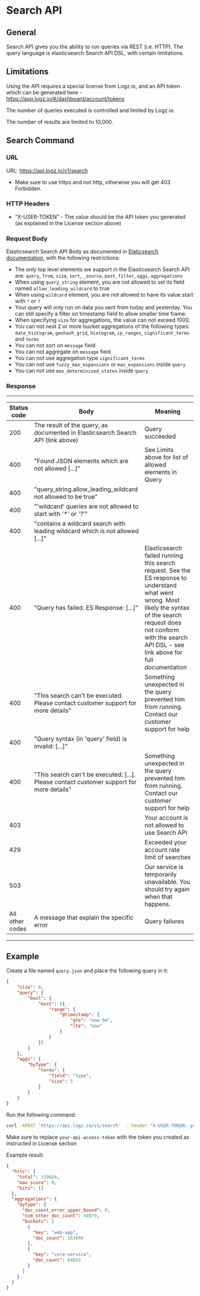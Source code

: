 # Search API

## General
Search API gives you the ability to run queries via REST (i.e. HTTP). The query language is elasticsearch Search API DSL, with certain limitations. 

## Limitations
Using the API requires a special license from Logz.io, and an API token which can be generated here - https://app.logz.io/#/dashboard/account/tokens 

The number of queries executed is controlled and limited by Logz.io.

The number of results are limited to 10,000.

## Search Command

### URL
URL: https://api.logz.io/v1/search﻿
* Make sure to use https and not http, otherwise you will get 403 Forbidden.

### HTTP Headers
* "X-USER-TOKEN" -  The value should be the API token you generated (as explained in the License section above)

### Request Body 
Elasticsearch Search API Body as documented  in [Elaticsearch documentation](https://www.elastic.co/guide/en/elasticsearch/reference/2.4/search.html), with the following restrictions:
* The only top level elements we support in the Elasticsearch Search API are:  `query`, `from`, `size`, `sort`, `_source`, `post_filter`, `aggs`, `aggregations`
* When using `query_string` element, you are not allowed to set its field named `allow_leading_wildcard` to true
* When using `wildcard` element, you are not allowed to have its value start with `*` or `?`
* Your query will only run on data you sent from today and yesterday. You can still specify a filter on timestamp field to allow smaller time frame.
* When specifying `size` for aggregations, the value can not exceed 1000.
* You can not nest 2 or more bucket aggregations of the following types: `date_histogram`, `geohash_grid`, `histogram`, `ip_ranges`, `significant_terms` and `terms`
* You can not sort on `message` field
* You can not aggregate on `message` field
* You can not use aggregation type `significant_terms`
* You can not use `fuzzy_max_expansions` or `max_expansions` inside `query`
* You can not use `max_determinized_states` inside `query`

### Response

----------------------
| Status code | Body    | Meaning |
| ----------- | ------- | ---- | 
| 200         | The result of the query, as documented in Elasticsearch Search API (link above) | Query succeeded |
| 400         | "Found JSON elements which are not allowed [...]" | See Limits above for list of allowed elements in Query |
| 400         | "query_string.allow_leading_wildcard not allowed to be true" | |
| 400         | "'wildcard' queries are not allowed to start with '*' or '?'" | |
| 400         | "contains a wildcard search with leading wildcard which is not allowed [...]" | |
| 400         | "Query has failed. ES Response: [...]" | Elasticsearch failed running this search request. See the ES response to understand what went wrong. Most likely the syntax of the search request does not conform with the search API DSL - see link above for full documentation |
| 400         | "This search can't be executed. Please contact customer support for more details" | Something unexpected in the query prevented him from running. Contact our customer support for help |
| 400         | "Query syntax (in 'query' field) is invalid: [...]" | |
| 400         | "This search can't be executed: [...]. Please contact customer support for more details" | Something unexpected in the query prevented him from running. Contact our customer support for help | 
| 403         |  | Your account is not allowed to use Search API |
| 429         |  | Exceeded your account rate limit of searches |
| 503         |  | Our service is temporarily unavailable. You should try again when that happens. |
| All other codes | A message that explain the specific error | Query failures |
----------------------


## Example

Create a file named `query.json` and place the following query in it:
```json
{
	"size": 0,
	"query": {
		"bool": {
			"must": [{
				"range": {
					"@timestamp": {
						"gte": "now-5m",
						"lte": "now"
					}
				}
			}]
		}
	},
	"aggs": {
		"byType": {
			"terms": {
				"field": "type",
				"size": 5
			}
		}
	}
}

```

Run the following command:
```bash
curl -XPOST 'https://api.logz.io/v1/search'  --header "X-USER-TOKEN: your-api-access-token" --header "Content-Type: application/json" --data-binary @query.json
```

Make sure to replace `your-api-access-token` with the token you created as instructed in License section

Example result:

```json
{
  "hits": {
    "total": 339604,
    "max_score": 0,
    "hits": []
  },
  "aggregations": {
    "byType": {
      "doc_count_error_upper_bound": 0,
      "sum_other_doc_count": 44879,
      "buckets": [
        {
          "key": "web-app",
          "doc_count": 163690
        },
        {
          "key": "core-service",
          "doc_count": 64893
        }      
      ]
    }
  }
}
```